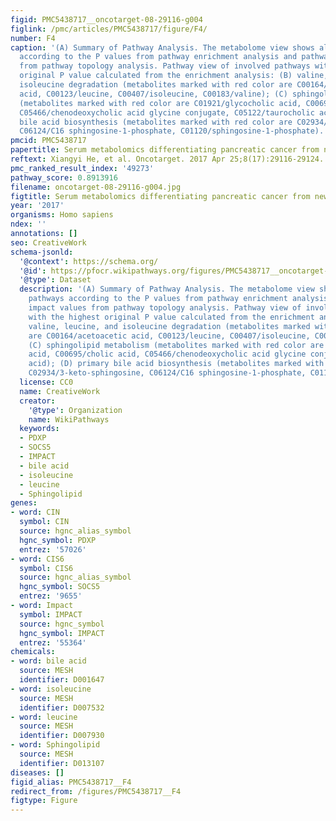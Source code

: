 ```yaml
---
figid: PMC5438717__oncotarget-08-29116-g004
figlink: /pmc/articles/PMC5438717/figure/F4/
number: F4
caption: '(A) Summary of Pathway Analysis. The metabolome view shows all matched pathways
  according to the P values from pathway enrichment analysis and pathway impact values
  from pathway topology analysis. Pathway view of involved pathways with the highest
  original P value calculated from the enrichment analysis: (B) valine, leucine, and
  isoleucine degradation (metabolites marked with red color are C00164/acetoacetic
  acid, C00123/leucine, C00407/isoleucine, C00183/valine); (C) sphingolipid metabolism
  (metabolites marked with red color are C01921/glycocholic acid, C00695/cholic acid,
  C05466/chenodeoxycholic acid glycine conjugate, C05122/taurocholic acid); (D) primary
  bile acid biosynthesis (metabolites marked with red color are C02934/3-keto-sphingosine,
  C06124/C16 sphingosine-1-phosphate, C01120/sphingosine-1-phosphate).'
pmcid: PMC5438717
papertitle: Serum metabolomics differentiating pancreatic cancer from new-onset diabetes.
reftext: Xiangyi He, et al. Oncotarget. 2017 Apr 25;8(17):29116-29124.
pmc_ranked_result_index: '49273'
pathway_score: 0.8913916
filename: oncotarget-08-29116-g004.jpg
figtitle: Serum metabolomics differentiating pancreatic cancer from new-onset diabetes
year: '2017'
organisms: Homo sapiens
ndex: ''
annotations: []
seo: CreativeWork
schema-jsonld:
  '@context': https://schema.org/
  '@id': https://pfocr.wikipathways.org/figures/PMC5438717__oncotarget-08-29116-g004.html
  '@type': Dataset
  description: '(A) Summary of Pathway Analysis. The metabolome view shows all matched
    pathways according to the P values from pathway enrichment analysis and pathway
    impact values from pathway topology analysis. Pathway view of involved pathways
    with the highest original P value calculated from the enrichment analysis: (B)
    valine, leucine, and isoleucine degradation (metabolites marked with red color
    are C00164/acetoacetic acid, C00123/leucine, C00407/isoleucine, C00183/valine);
    (C) sphingolipid metabolism (metabolites marked with red color are C01921/glycocholic
    acid, C00695/cholic acid, C05466/chenodeoxycholic acid glycine conjugate, C05122/taurocholic
    acid); (D) primary bile acid biosynthesis (metabolites marked with red color are
    C02934/3-keto-sphingosine, C06124/C16 sphingosine-1-phosphate, C01120/sphingosine-1-phosphate).'
  license: CC0
  name: CreativeWork
  creator:
    '@type': Organization
    name: WikiPathways
  keywords:
  - PDXP
  - SOCS5
  - IMPACT
  - bile acid
  - isoleucine
  - leucine
  - Sphingolipid
genes:
- word: CIN
  symbol: CIN
  source: hgnc_alias_symbol
  hgnc_symbol: PDXP
  entrez: '57026'
- word: CIS6
  symbol: CIS6
  source: hgnc_alias_symbol
  hgnc_symbol: SOCS5
  entrez: '9655'
- word: Impact
  symbol: IMPACT
  source: hgnc_symbol
  hgnc_symbol: IMPACT
  entrez: '55364'
chemicals:
- word: bile acid
  source: MESH
  identifier: D001647
- word: isoleucine
  source: MESH
  identifier: D007532
- word: leucine
  source: MESH
  identifier: D007930
- word: Sphingolipid
  source: MESH
  identifier: D013107
diseases: []
figid_alias: PMC5438717__F4
redirect_from: /figures/PMC5438717__F4
figtype: Figure
---
```

